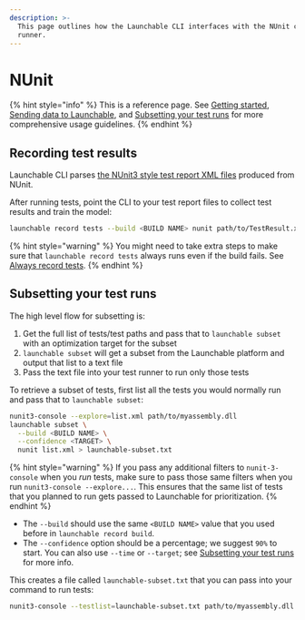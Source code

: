 ```yaml
---
description: >-
  This page outlines how the Launchable CLI interfaces with the NUnit console
  runner.
---
```


# NUnit

{% hint style="info" %}
This is a reference page. See [Getting started](../../getting-started/), [Sending data to Launchable](../../sending-data-to-launchable/), and [Subsetting your test runs](../../actions/predictive-test-selection/subsetting-your-test-runs.md) for more comprehensive usage guidelines.
{% endhint %}

## Recording test results

Launchable CLI parses [the NUnit3 style test report XML files](https://docs.nunit.org/articles/nunit/technical-notes/usage/XML-Formats.html) produced from NUnit.

After running tests, point the CLI to your test report files to collect test results and train the model:

```bash
launchable record tests --build <BUILD NAME> nunit path/to/TestResult.xml
```

{% hint style="warning" %}
You might need to take extra steps to make sure that `launchable record tests` always runs even if the build fails. See [Always record tests](../../sending-data-to-launchable/ensuring-record-tests-always-runs.md).
{% endhint %}

## Subsetting your test runs

The high level flow for subsetting is:

1. Get the full list of tests/test paths and pass that to `launchable subset` with an optimization target for the subset
2. `launchable subset` will get a subset from the Launchable platform and output that list to a text file
3. Pass the text file into your test runner to run only those tests

To retrieve a subset of tests, first list all the tests you would normally run and pass that to `launchable subset`:

```bash
nunit3-console --explore=list.xml path/to/myassembly.dll
launchable subset \
  --build <BUILD NAME> \
  --confidence <TARGET> \
  nunit list.xml > launchable-subset.txt
```

{% hint style="warning" %}
If you pass any additional filters to `nunit-3-console` when you _run_ tests, make sure to pass those same filters when you run `nunit3-console --explore...`. This ensures that the same list of tests that you planned to run gets passed to Launchable for prioritization.
{% endhint %}

* The `--build` should use the same `<BUILD NAME>` value that you used before in `launchable record build`.
* The `--confidence` option should be a percentage; we suggest `90%` to start. You can also use `--time` or `--target`; see [Subsetting your test runs](../../actions/predictive-test-selection/subsetting-your-test-runs.md) for more info.

This creates a file called `launchable-subset.txt` that you can pass into your command to run tests:

```bash
nunit3-console --testlist=launchable-subset.txt path/to/myassembly.dll
```
